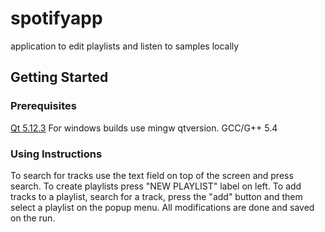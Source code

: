 # spotifyapp
application to edit playlists and listen to samples locally

## Getting Started

### Prerequisites

[Qt 5.12.3](https://download.qt.io/archive/qt/5.12/5.12.3/) For windows builds use mingw qtversion.
GCC/G++ 5.4

### Using Instructions

To search for tracks use the text field on top of the screen and press search.
To create playlists press "NEW PLAYLIST" label on left.
To add tracks to a playlist, search for a track, press the "add" button and them select a playlist on the popup menu.
All modifications are done and saved on the run.